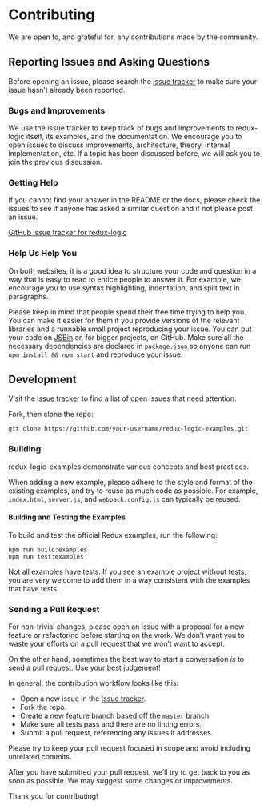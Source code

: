 # Contributing

We are open to, and grateful for, any contributions made by the community.

## Reporting Issues and Asking Questions

Before opening an issue, please search the [issue tracker](https://github.com/jeffbski/redux-logic-examples/issues) to make sure your issue hasn’t already been reported.

### Bugs and Improvements

We use the issue tracker to keep track of bugs and improvements to redux-logic itself, its examples, and the documentation. We encourage you to open issues to discuss improvements, architecture, theory, internal implementation, etc. If a topic has been discussed before, we will ask you to join the previous discussion.

### Getting Help

If you cannot find your answer in the README or the docs, please check the issues to see if anyone has asked a similar question and if not please post an issue.

[GitHub issue tracker for redux-logic](https://github.com/jeffbski/redux-logic-examples/issues)

### Help Us Help You

On both websites, it is a good idea to structure your code and question in a way that is easy to read to entice people to answer it. For example, we encourage you to use syntax highlighting, indentation, and split text in paragraphs.

Please keep in mind that people spend their free time trying to help you. You can make it easier for them if you provide versions of the relevant libraries and a runnable small project reproducing your issue. You can put your code on [JSBin](http://jsbin.com) or, for bigger projects, on GitHub. Make sure all the necessary dependencies are declared in `package.json` so anyone can run `npm install && npm start` and reproduce your issue.

## Development

Visit the [issue tracker](https://github.com/jeffbski/redux-logic-examples/issues) to find a list of open issues that need attention.

Fork, then clone the repo:

```
git clone https://github.com/your-username/redux-logic-examples.git
```

### Building

redux-logic-examples demonstrate various concepts and best practices.

When adding a new example, please adhere to the style and format of the existing examples, and try to reuse as much code as possible. For example, `index.html`, `server.js`, and `webpack.config.js` can typically be reused.

#### Building and Testing the Examples

To build and test the official Redux examples, run the following:

```
npm run build:examples
npm run test:examples
```

Not all examples have tests. If you see an example project without tests, you are very welcome to add them in a way consistent with the examples that have tests.

### Sending a Pull Request

For non-trivial changes, please open an issue with a proposal for a new feature or refactoring before starting on the work. We don’t want you to waste your efforts on a pull request that we won’t want to accept.

On the other hand, sometimes the best way to start a conversation _is_ to send a pull request. Use your best judgement!

In general, the contribution workflow looks like this:

- Open a new issue in the [Issue tracker](https://github.com/jeffbski/redux-logic-examples/issues).
- Fork the repo.
- Create a new feature branch based off the `master` branch.
- Make sure all tests pass and there are no linting errors.
- Submit a pull request, referencing any issues it addresses.

Please try to keep your pull request focused in scope and avoid including unrelated commits.

After you have submitted your pull request, we’ll try to get back to you as soon as possible. We may suggest some changes or improvements.

Thank you for contributing!
